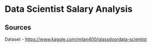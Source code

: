 # Data Scientist Salary Analysis

## Sources
Dataset - https://www.kaggle.com/milan400/glassdoordata-scientist
